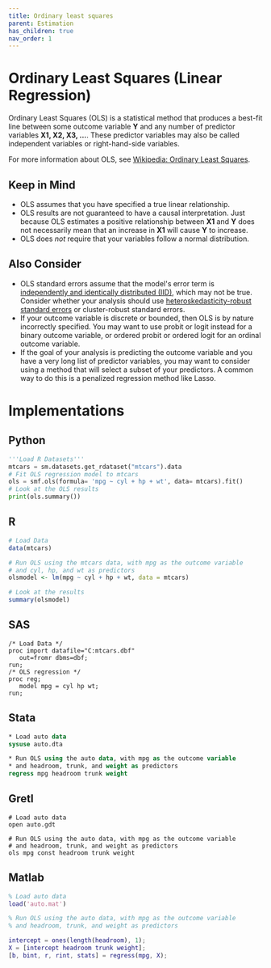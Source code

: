 ```yaml
---
title: Ordinary least squares
parent: Estimation
has_children: true
nav_order: 1
---
```


# Ordinary Least Squares (Linear Regression)

Ordinary Least Squares (OLS) is a statistical method that produces a best-fit line between some outcome variable **Y** and any number of predictor variables **X1, X2, X3, ...**. These predictor variables may also be called independent variables or right-hand-side variables.

For more information about OLS, see [Wikipedia: Ordinary Least Squares](https://en.wikipedia.org/wiki/Ordinary_least_squares).

## Keep in Mind

- OLS assumes that you have specified a true linear relationship.
- OLS results are not guaranteed to have a causal interpretation. Just because OLS estimates a positive relationship between **X1** and **Y** does not necessarily mean that an increase in **X1** will cause **Y** to increase.
- OLS does *not* require that your variables follow a normal distribution.

## Also Consider

- OLS standard errors assume that the model's error term is [independently and identically distributed (IID)](https://en.wikipedia.org/wiki/Independent_and_identically_distributed_random_variables), which may not be true. Consider whether your analysis should use [heteroskedasticity-robust standard errors](non-ses.html) or cluster-robust standard errors.
- If your outcome variable is discrete or bounded, then OLS is by nature incorrectly specified. You may want to use probit or logit instead for a binary outcome variable, or ordered probit or ordered logit for an ordinal outcome variable.
- If the goal of your analysis is predicting the outcome variable and you have a very long list of predictor variables, you may want to consider using a method that will select a subset of your predictors. A common way to do this is a penalized regression method like Lasso.

# Implementations

## Python

```python
'''Load R Datasets'''
mtcars = sm.datasets.get_rdataset("mtcars").data
# Fit OLS regression model to mtcars
ols = smf.ols(formula= 'mpg ~ cyl + hp + wt', data= mtcars).fit()
# Look at the OLS results
print(ols.summary())
```

## R

```r
# Load Data
data(mtcars)

# Run OLS using the mtcars data, with mpg as the outcome variable
# and cyl, hp, and wt as predictors
olsmodel <- lm(mpg ~ cyl + hp + wt, data = mtcars)

# Look at the results
summary(olsmodel)
```

## SAS

```sas
/* Load Data */
proc import datafile="C:mtcars.dbf"
   out=fromr dbms=dbf;
run;
/* OLS regression */
proc reg;
   model mpg = cyl hp wt;
run;
```

## Stata

```stata
* Load auto data
sysuse auto.dta

* Run OLS using the auto data, with mpg as the outcome variable
* and headroom, trunk, and weight as predictors
regress mpg headroom trunk weight
```

## Gretl

```gretl
# Load auto data
open auto.gdt

# Run OLS using the auto data, with mpg as the outcome variable
# and headroom, trunk, and weight as predictors
ols mpg const headroom trunk weight
```

## Matlab

```matlab
% Load auto data
load('auto.mat')

% Run OLS using the auto data, with mpg as the outcome variable
% and headroom, trunk, and weight as predictors

intercept = ones(length(headroom), 1);
X = [intercept headroom trunk weight];
[b, bint, r, rint, stats] = regress(mpg, X);
```
